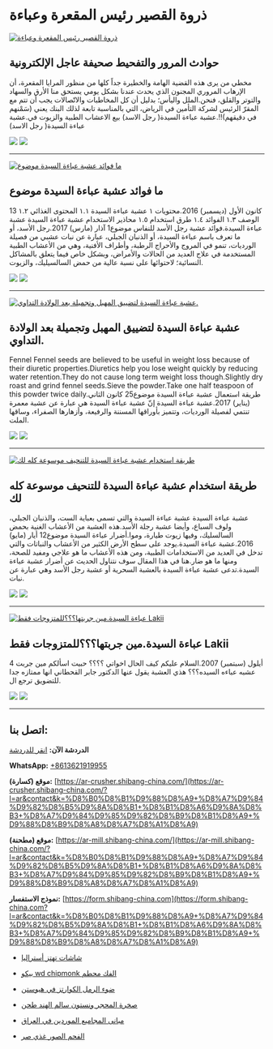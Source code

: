 # ذروة القصير رئيس المقعرة وعباءة

<a href="https://swt.shibang-china.com/?l=ar&img&k=%D8%B0%D8%B1%D9%88%D8%A9+%D8%A7%D9%84%D9%82%D8%B5%D9%8A%D8%B1+%D8%B1%D8%A6%D9%8A%D8%B3+%D8%A7%D9%84%D9%85%D9%82%D8%B9%D8%B1%D8%A9+%D9%88%D8%B9%D8%A8%D8%A7%D8%A1%D8%A9" target="_blank">![ذروة القصير رئيس المقعرة وعباءة](http://static.shibang-china.com/all-800x300/444.jpg)</a>

## حوادث المرور والتفحيط صحيفة عاجل الإلكترونية
مخطي من يرى هذه القضية الهامة والخطيرة جداً كلها من منظور المرايا المقعرة، أن الإرهاب المروري المجنون الذي يحدث عندنا بشكل يومي يستحق منا الأرق والسهاد والتوتر والقلق، فنحن.الملل واليأس؛ بدليل أن كل المخاطبات والاتّصالات يجب أن تتم مع المقرّ الرئيس لشركة التأمين في الرياض، التي بالمناسبة تابعة لذلك البنك يعني (سَمْنهم في دقيقهم)!!.عشبة عباءة السيدة( رجل الاسد) بيع الاعشاب الطبية والزيوت في.عشبة عباءة السيدة( رجل الاسد)


<a href="https://whatsapp.shibangsoft.com/WhatsApp.php" target="_blank" title="WhatsApp">![](http://static.shibang-china.com/icon/whatsapp.png)</a> <a href="https://swt.shibang-china.com/?l=ar&icon&k=%D8%B0%D8%B1%D9%88%D8%A9+%D8%A7%D9%84%D9%82%D8%B5%D9%8A%D8%B1+%D8%B1%D8%A6%D9%8A%D8%B3+%D8%A7%D9%84%D9%85%D9%82%D8%B9%D8%B1%D8%A9+%D9%88%D8%B9%D8%A8%D8%A7%D8%A1%D8%A9" target="_blank">![](http://static.shibang-china.com/icon/chat-ar.png)</a>

---

<a href="https://swt.shibang-china.com/?l=ar&img&k=%D8%B0%D8%B1%D9%88%D8%A9+%D8%A7%D9%84%D9%82%D8%B5%D9%8A%D8%B1+%D8%B1%D8%A6%D9%8A%D8%B3+%D8%A7%D9%84%D9%85%D9%82%D8%B9%D8%B1%D8%A9+%D9%88%D8%B9%D8%A8%D8%A7%D8%A1%D8%A9" target="_blank">![ما فوائد عشبة عباءة السيدة موضوع](http://static.shibang-china.com/all-800x300/1069.jpg)</a>

## ما فوائد عشبة عباءة السيدة موضوع
13 كانون الأول (ديسمبر) 2016.محتويات ١ عشبة عباءة السيدة ١.١ المحتوى الغذائي ١.٢ الوصف ١.٣ الفوائد ١.٤ طرق استخدام ١.٥ محاذير الاستخدام عشبة عباءة السيدة عشبة عباءة السيدة.فوائد عشبة رجل الأسد للنفاس موضوع1 آذار (مارس) 2017.رجل الأسد، أو ما تعرف باسم عباءة السيدة، أو الذنبان الجبلي، عبارة عن نبات عشبي من فصيلة الورديات، تنمو في المروج والأحراج الرطبة، وأطراف الأفنية، وهي من الأعشاب الطبية المستخدمة في علاج العديد من الحالات والأمراض، وبشكل خاص فيما يتعلق بالمشاكل النسائية؛ لاحتوائها على نسبة عالية من حمض السالسيليك، والزيوت.


<a href="https://whatsapp.shibangsoft.com/WhatsApp.php" target="_blank" title="WhatsApp">![](http://static.shibang-china.com/icon/whatsapp.png)</a> <a href="https://swt.shibang-china.com/?l=ar&icon&k=%D8%B0%D8%B1%D9%88%D8%A9+%D8%A7%D9%84%D9%82%D8%B5%D9%8A%D8%B1+%D8%B1%D8%A6%D9%8A%D8%B3+%D8%A7%D9%84%D9%85%D9%82%D8%B9%D8%B1%D8%A9+%D9%88%D8%B9%D8%A8%D8%A7%D8%A1%D8%A9" target="_blank">![](http://static.shibang-china.com/icon/chat-ar.png)</a>

---

<a href="https://swt.shibang-china.com/?l=ar&img&k=%D8%B0%D8%B1%D9%88%D8%A9+%D8%A7%D9%84%D9%82%D8%B5%D9%8A%D8%B1+%D8%B1%D8%A6%D9%8A%D8%B3+%D8%A7%D9%84%D9%85%D9%82%D8%B9%D8%B1%D8%A9+%D9%88%D8%B9%D8%A8%D8%A7%D8%A1%D8%A9" target="_blank">![عشبة عباءة السيدة لتضييق المهبل وتجميلة بعد الولادة التداوي.](http://static.shibang-china.com/all-800x300/626.jpg)</a>

## عشبة عباءة السيدة لتضييق المهبل وتجميلة بعد الولادة التداوي.
Fennel Fennel seeds are believed to be useful in weight loss because of their diuretic properties.Diuretics help you lose weight quickly by reducing water retention.They do not cause long term weight loss though.Slightly dry roast and grind fennel seeds.Sieve the powder.Take one half teaspoon of this powder twice daily.طريقة استعمال عشبة عباءة السيدة موضوع25 كانون الثاني (يناير) 2017.عشبة عباءة السيدة إنّ عشبة عباءة السيدة هي عبارة عن عشبة معمرة تنتمي لفصيلة الورديات، وتتميز بأوراقها المسننة والرفيعة، وأزهارها الصفراء، وساقها الملت.


<a href="https://whatsapp.shibangsoft.com/WhatsApp.php" target="_blank" title="WhatsApp">![](http://static.shibang-china.com/icon/whatsapp.png)</a> <a href="https://swt.shibang-china.com/?l=ar&icon&k=%D8%B0%D8%B1%D9%88%D8%A9+%D8%A7%D9%84%D9%82%D8%B5%D9%8A%D8%B1+%D8%B1%D8%A6%D9%8A%D8%B3+%D8%A7%D9%84%D9%85%D9%82%D8%B9%D8%B1%D8%A9+%D9%88%D8%B9%D8%A8%D8%A7%D8%A1%D8%A9" target="_blank">![](http://static.shibang-china.com/icon/chat-ar.png)</a>

---

<a href="https://swt.shibang-china.com/?l=ar&img&k=%D8%B0%D8%B1%D9%88%D8%A9+%D8%A7%D9%84%D9%82%D8%B5%D9%8A%D8%B1+%D8%B1%D8%A6%D9%8A%D8%B3+%D8%A7%D9%84%D9%85%D9%82%D8%B9%D8%B1%D8%A9+%D9%88%D8%B9%D8%A8%D8%A7%D8%A1%D8%A9" target="_blank">![طريقة استخدام عشبة عباءة السيدة للتنحيف موسوعة كله لك](http://static.shibang-china.com/all-800x300/548.jpg)</a>

## طريقة استخدام عشبة عباءة السيدة للتنحيف موسوعة كله لك
عشبة عباءة السيدة عشبة عباءة السيدة والتي تسمى بعباية الست، والذنبان الجبلي، ولوف السباع، وأيضا عشبة رجلة الأسد.هذه العشبة من الأعشاب الغنية بحمض السالسليك، وفيها زيوت طيارة، وموا.أضرار عباءة السيدة موضوع12 أيار (مايو) 2016.عشبة عباءة السيدة.يوجد على سطح الأرض الكثير من الأعشاب والنباتات والتي تدخل في العديد من الاستخدامات الطبية، ومن هذه الأعشاب ما هو علاجي ومفيد للصحة، ومنها ما هو ضار.هنا في هذا المقال سوف نتناول الحديث عن أضرار عشبة عباءة السيدة.تدعى عشبة عباءة السيدة بالعشبة السحرية أو عشبة رجل الأسد وهي عبارة عن نبات.


<a href="https://whatsapp.shibangsoft.com/WhatsApp.php" target="_blank" title="WhatsApp">![](http://static.shibang-china.com/icon/whatsapp.png)</a> <a href="https://swt.shibang-china.com/?l=ar&icon&k=%D8%B0%D8%B1%D9%88%D8%A9+%D8%A7%D9%84%D9%82%D8%B5%D9%8A%D8%B1+%D8%B1%D8%A6%D9%8A%D8%B3+%D8%A7%D9%84%D9%85%D9%82%D8%B9%D8%B1%D8%A9+%D9%88%D8%B9%D8%A8%D8%A7%D8%A1%D8%A9" target="_blank">![](http://static.shibang-china.com/icon/chat-ar.png)</a>

---

<a href="https://swt.shibang-china.com/?l=ar&img&k=%D8%B0%D8%B1%D9%88%D8%A9+%D8%A7%D9%84%D9%82%D8%B5%D9%8A%D8%B1+%D8%B1%D8%A6%D9%8A%D8%B3+%D8%A7%D9%84%D9%85%D9%82%D8%B9%D8%B1%D8%A9+%D9%88%D8%B9%D8%A8%D8%A7%D8%A1%D8%A9" target="_blank">![عباءة السيدة.مين جربتها؟؟؟للمتزوجات فقط Lakii](http://static.shibang-china.com/all-800x300/734.jpg)</a>

## عباءة السيدة.مين جربتها؟؟؟للمتزوجات فقط Lakii
4 أيلول (سبتمبر) 2007.السلام عليكم كيف الحال اخواتي ؟؟؟؟ حبيت اسألكم مين جربت عشبه عباءه السيده؟؟؟ هذي العشبة يقول عنها الدكتور جابر القحطاني انها ممتازه جدا للتضويق ترجع ال.

<a href="https://whatsapp.shibangsoft.com/WhatsApp.php" target="_blank" title="WhatsApp">![](http://static.shibang-china.com/icon/whatsapp.png)</a> <a href="https://swt.shibang-china.com/?l=ar&icon&k=%D8%B0%D8%B1%D9%88%D8%A9+%D8%A7%D9%84%D9%82%D8%B5%D9%8A%D8%B1+%D8%B1%D8%A6%D9%8A%D8%B3+%D8%A7%D9%84%D9%85%D9%82%D8%B9%D8%B1%D8%A9+%D9%88%D8%B9%D8%A8%D8%A7%D8%A1%D8%A9" target="_blank">![](http://static.shibang-china.com/icon/chat-ar.png)</a>

---
## اتصل بنا:

**الدردشة الآن:** [انقر للدردشة](https://swt.shibang-china.com?l=ar&contact&k=%D8%B0%D8%B1%D9%88%D8%A9+%D8%A7%D9%84%D9%82%D8%B5%D9%8A%D8%B1+%D8%B1%D8%A6%D9%8A%D8%B3+%D8%A7%D9%84%D9%85%D9%82%D8%B9%D8%B1%D8%A9+%D9%88%D8%B9%D8%A8%D8%A7%D8%A1%D8%A9)

**WhatsApp:**  [+8613621919955](https://whatsapp.shibangsoft.com/WhatsApp.php)

**موقع (كسارة):** [https://ar-crusher.shibang-china.com/](https://ar-crusher.shibang-china.com/?l=ar&contact&k=%D8%B0%D8%B1%D9%88%D8%A9+%D8%A7%D9%84%D9%82%D8%B5%D9%8A%D8%B1+%D8%B1%D8%A6%D9%8A%D8%B3+%D8%A7%D9%84%D9%85%D9%82%D8%B9%D8%B1%D8%A9+%D9%88%D8%B9%D8%A8%D8%A7%D8%A1%D8%A9)

**موقع (مطحنة):** [https://ar-mill.shibang-china.com/](https://ar-mill.shibang-china.com/?l=ar&contact&k=%D8%B0%D8%B1%D9%88%D8%A9+%D8%A7%D9%84%D9%82%D8%B5%D9%8A%D8%B1+%D8%B1%D8%A6%D9%8A%D8%B3+%D8%A7%D9%84%D9%85%D9%82%D8%B9%D8%B1%D8%A9+%D9%88%D8%B9%D8%A8%D8%A7%D8%A1%D8%A9)

**نموذج الاستفسار:** [https://form.shibang-china.com](https://form.shibang-china.com?l=ar&contact&k=%D8%B0%D8%B1%D9%88%D8%A9+%D8%A7%D9%84%D9%82%D8%B5%D9%8A%D8%B1+%D8%B1%D8%A6%D9%8A%D8%B3+%D8%A7%D9%84%D9%85%D9%82%D8%B9%D8%B1%D8%A9+%D9%88%D8%B9%D8%A8%D8%A7%D8%A1%D8%A9)

* [شاشات تهتز أستراليا](../29/%D8%B4%D8%A7%D8%B4%D8%A7%D8%AA%20%D8%AA%D9%87%D8%AA%D8%B2%20%D8%A3%D8%B3%D8%AA%D8%B1%D8%A7%D9%84%D9%8A%D8%A7.md)

* [بيكو wd chipmonk الفك محطم](../30/%D8%A8%D9%8A%D9%83%D9%88%20wd%20chipmonk%20%D8%A7%D9%84%D9%81%D9%83%20%D9%85%D8%AD%D8%B7%D9%85.md)

* [ضوء الرمل الكوارتز في هيوستن](../28/%D8%B6%D9%88%D8%A1%20%D8%A7%D9%84%D8%B1%D9%85%D9%84%20%D8%A7%D9%84%D9%83%D9%88%D8%A7%D8%B1%D8%AA%D8%B2%20%D9%81%D9%8A%20%D9%87%D9%8A%D9%88%D8%B3%D8%AA%D9%86.md)

* [صخرة المحجر ونستون سالم الهند طحن](../29/%D8%B5%D8%AE%D8%B1%D8%A9%20%D8%A7%D9%84%D9%85%D8%AD%D8%AC%D8%B1%20%D9%88%D9%86%D8%B3%D8%AA%D9%88%D9%86%20%D8%B3%D8%A7%D9%84%D9%85%20%D8%A7%D9%84%D9%87%D9%86%D8%AF%20%D8%B7%D8%AD%D9%86.md)

* [مبانى المجاميع الموردين في العراق](../28/%D9%85%D8%A8%D8%A7%D9%86%D9%89%20%D8%A7%D9%84%D9%85%D8%AC%D8%A7%D9%85%D9%8A%D8%B9%20%D8%A7%D9%84%D9%85%D9%88%D8%B1%D8%AF%D9%8A%D9%86%20%D9%81%D9%8A%20%D8%A7%D9%84%D8%B9%D8%B1%D8%A7%D9%82.md)

* [الفحم الصور غذي صر](../28/%D8%A7%D9%84%D9%81%D8%AD%D9%85%20%D8%A7%D9%84%D8%B5%D9%88%D8%B1%20%D8%BA%D8%B0%D9%8A%20%D8%B5%D8%B1.md)